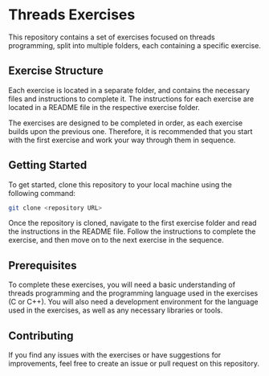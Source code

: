 # Threads Exercises

This repository contains a set of exercises focused on threads programming, split into multiple folders, each containing a specific exercise.

## Exercise Structure

Each exercise is located in a separate folder, and contains the necessary files and instructions to complete it. The instructions for each exercise are located in a README file in the respective exercise folder.

The exercises are designed to be completed in order, as each exercise builds upon the previous one. Therefore, it is recommended that you start with the first exercise and work your way through them in sequence.

## Getting Started

To get started, clone this repository to your local machine using the following command:

```sh
git clone <repository URL>
```

Once the repository is cloned, navigate to the first exercise folder and read the instructions in the README file. Follow the instructions to complete the exercise, and then move on to the next exercise in the sequence.

## Prerequisites

To complete these exercises, you will need a basic understanding of threads programming and the programming language used in the exercises (C or C++). You will also need a development environment for the language used in the exercises, as well as any necessary libraries or tools.

## Contributing

If you find any issues with the exercises or have suggestions for improvements, feel free to create an issue or pull request on this repository.
